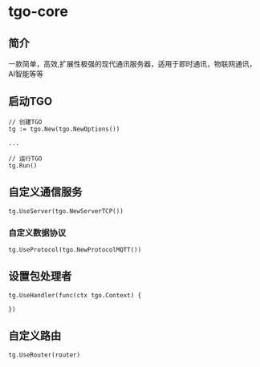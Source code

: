 # tgo-core

## 简介

一款简单，高效,扩展性极强的现代通讯服务器，适用于即时通讯，物联网通讯，AI智能等等

## 启动TGO

```
// 创建TGO
tg := tgo.New(tgo.NewOptions())

...

// 运行TGO
tg.Run()
```

## 自定义通信服务

```
tg.UseServer(tgo.NewServerTCP())
```
### 自定义数据协议

```
tg.UseProtocol(tgo.NewProtocolMQTT())
```


## 设置包处理者

```
tg.UseHandler(func(ctx tgo.Context) {

})
```

## 自定义路由

```
tg.UseRouter(router)
```